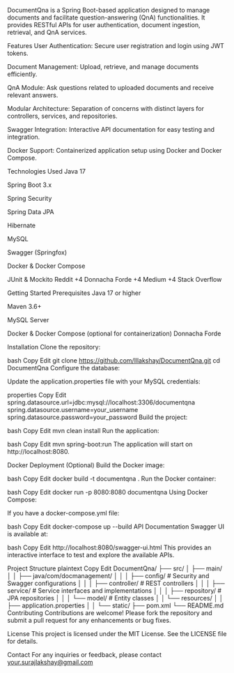 
DocumentQna is a Spring Boot-based application designed to manage documents and facilitate question-answering (QnA) functionalities. It provides RESTful APIs for user authentication, document ingestion, retrieval, and QnA services.

Features
User Authentication: Secure user registration and login using JWT tokens.

Document Management: Upload, retrieve, and manage documents efficiently.

QnA Module: Ask questions related to uploaded documents and receive relevant answers.

Modular Architecture: Separation of concerns with distinct layers for controllers, services, and repositories.

Swagger Integration: Interactive API documentation for easy testing and integration.

Docker Support: Containerized application setup using Docker and Docker Compose.

Technologies Used
Java 17

Spring Boot 3.x

Spring Security

Spring Data JPA

Hibernate

MySQL

Swagger (Springfox)

Docker & Docker Compose

JUnit & Mockito
Reddit
+4
Donnacha Forde
+4
Medium
+4
Stack Overflow

Getting Started
Prerequisites
Java 17 or higher

Maven 3.6+

MySQL Server

Docker & Docker Compose (optional for containerization)
Donnacha Forde

Installation
Clone the repository:

bash
Copy
Edit
git clone https://github.com/lllakshay/DocumentQna.git
cd DocumentQna
Configure the database:

Update the application.properties file with your MySQL credentials:

properties
Copy
Edit
spring.datasource.url=jdbc:mysql://localhost:3306/documentqna
spring.datasource.username=your_username
spring.datasource.password=your_password
Build the project:

bash
Copy
Edit
mvn clean install
Run the application:

bash
Copy
Edit
mvn spring-boot:run
The application will start on http://localhost:8080.

Docker Deployment (Optional)
Build the Docker image:

bash
Copy
Edit
docker build -t documentqna .
Run the Docker container:

bash
Copy
Edit
docker run -p 8080:8080 documentqna
Using Docker Compose:

If you have a docker-compose.yml file:

bash
Copy
Edit
docker-compose up --build
API Documentation
Swagger UI is available at:

bash
Copy
Edit
http://localhost:8080/swagger-ui.html
This provides an interactive interface to test and explore the available APIs.

Project Structure
plaintext
Copy
Edit
DocumentQna/
├── src/
│   ├── main/
│   │   ├── java/com/docmanagement/
│   │   │   ├── config/             # Security and Swagger configurations
│   │   │   ├── controller/         # REST controllers
│   │   │   ├── service/            # Service interfaces and implementations
│   │   │   ├── repository/         # JPA repositories
│   │   │   └── model/              # Entity classes
│   │   └── resources/
│   │       ├── application.properties
│   │       └── static/
├── pom.xml
└── README.md
Contributing
Contributions are welcome! Please fork the repository and submit a pull request for any enhancements or bug fixes.

License
This project is licensed under the MIT License. See the LICENSE file for details.

Contact
For any inquiries or feedback, please contact your.surajlakshay@gmail.com
